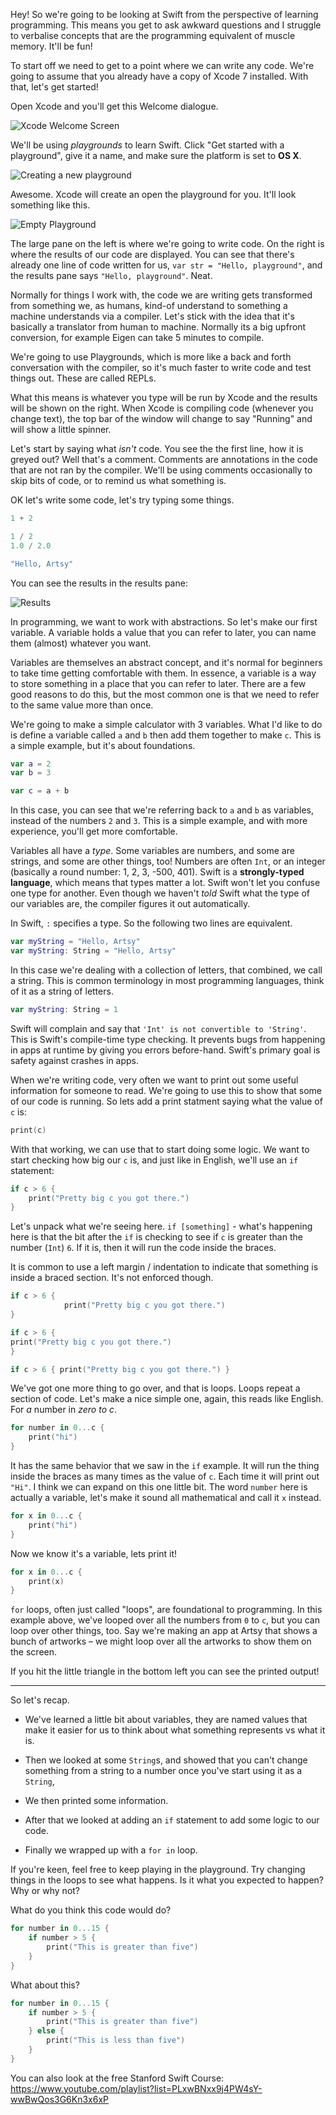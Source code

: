Hey! So we're going to be looking at Swift from the perspective of learning programming. This means you get to ask awkward questions and I struggle to verbalise concepts that are the programming equivalent of muscle memory. It'll be fun!

To start off we need to get to a point where we can write any code. We're going to assume that you already have a copy of Xcode 7 installed. With that, let's get started!

Open Xcode and you'll get this Welcome dialogue. 

![Xcode Welcome Screen](img/welcome.png)

We'll be using _playgrounds_ to learn Swift. Click "Get started with a playground", give it a name, and make sure the platform is set to **OS X**. 

![Creating a new playground](img/newplayground.png)

Awesome. Xcode will create an open the playground for you. It'll look something like this. 

![Empty Playground](img/emptyplayground.png)

The large pane on the left is where we're going to write code. On the right is where the results of our code are displayed. You can see that there's already one line of code written for us, `var str = "Hello, playground"`, and the results pane says `"Hello, playground"`. Neat. 


Normally for things I work with, the code we are writing gets transformed from something we, as humans, kind-of understand to something a machine understands via a compiler. Let's stick with the idea that it's basically a translator from human to machine. Normally its a big upfront conversion, for example Eigen can take 5 minutes to compile. 

We're going to use Playgrounds, which is more like a back and forth conversation with the compiler, so it's much faster to write code and test things out. These are called REPLs.

What this means is whatever you type will be run by Xcode and the results will be shown on the right. When Xcode is compiling code (whenever you change text), the top bar of the window will change to say "Running" and will show a little spinner. 

Let's start by saying what _isn't_ code. You see the the first line, how it is greyed out? Well that's a comment. Comments are annotations in the code that are not ran by the compiler. We'll be using comments occasionally to skip bits of code, or to remind us what something is.

OK let's write some code, let's try typing some things. 

```swift
1 + 2

1 / 2
1.0 / 2.0

"Hello, Artsy"
```

You can see the results in the results pane:

![Results](img/results.png)

In programming, we want to work with abstractions. So let's make our first variable. A variable holds a value that you can refer to later, you can name them (almost) whatever you want. 

Variables are themselves an abstract concept, and it's normal for beginners to take time getting comfortable with them. In essence, a variable is a way to store something in a place that you can refer to later. There are a few good reasons to do this, but the most common one is that we need to refer to the same value more than once. 

We're going to make a simple calculator with 3  variables. What I'd like to do is define a variable called `a` and `b` then add them together to make `c`. This is a simple example, but it's about foundations.

```swift
var a = 2
var b = 3

var c = a + b
```

In this case, you can see that we're referring back to `a` and `b` as variables, instead of the numbers `2` and `3`. This is a simple example, and with more experience, you'll get more comfortable. 

Variables all have a _type_. Some variables are numbers, and some are strings, and some are other things, too! Numbers are often `Int`, or an integer (basically a round number: 1, 2, 3, -500, 401). Swift is a **strongly-typed language**, which means that types matter a lot. Swift won't let you confuse one type for another. Even though we haven't _told_ Swift what the type of our variables are, the compiler figures it out automatically. 

In Swift, `:` specifies a type. So the following two lines are equivalent.

```swift
var myString = "Hello, Artsy"
var myString: String = "Hello, Artsy"
```

In this case we're dealing with a collection of letters, that combined, we call a string. This is common terminology in most programming languages, think of it as a string of letters.

```swift
var myString: String = 1
```

Swift will complain and say that `'Int' is not convertible to 'String'`. This is Swift's compile-time type checking. It prevents bugs from happening in apps at runtime by giving you errors before-hand. Swift's primary goal is safety against crashes in apps. 

When we're writing code, very often we want to print out some useful information for someone to read. We're going to use this to show that some of our code is running. So lets add a print statment saying what the value of `c` is:

```swift
print(c)
```

With that working, we can use that to start doing some logic. We want to start checking how big our `c` is, and just like in English, we'll use an `if` statement:

```swift
if c > 6 {
    print("Pretty big c you got there.")
}
```

Let's unpack what we're seeing here. `if [something]` - what's happening here is that the bit after the `if` is checking to see if `c` is greater than the number (`Int`) `6`. If it is, then it will run the code inside the braces. 

It is common to use a left margin / indentation to indicate that something is inside a braced section. It's not enforced though.

```swift
if c > 6 {
            print("Pretty big c you got there.")
}
```

```swift
if c > 6 { 
print("Pretty big c you got there.") 
}
```

```swift
if c > 6 { print("Pretty big c you got there.") }
```

We've got one more thing to go over, and that is loops. Loops repeat a section of code. Let's make a nice simple one, again, this reads like English. For _a_ number in _zero to c_. 

```swift
for number in 0...c {
    print("hi")
}
```

It has the same behavior that we saw in the `if` example. It will run the thing inside the braces as many times as the value of `c`. Each time it will print out `"Hi"`. I think we can expand on this one little bit. The word `number` here is actually a variable, let's make it sound all mathematical and call it `x` instead.

```swift
for x in 0...c {
    print("hi")
}
```

Now we know it's a variable, lets print it!

```swift
for x in 0...c {
    print(x)
}
```

`for` loops, often just called "loops", are foundational to programming. In this example above, we've looped over all the numbers from `0` to `c`, but you can loop over other things, too. Say we're making an app at Artsy that shows a bunch of artworks – we might loop over all the artworks to show them on the screen. 

If you hit the little triangle in the bottom left you can see the printed output!

----------------

So let's recap.

* We've learned a little bit about variables, they are named values that make it easier for us to think about what something represents vs what it is.

* Then we looked at some `String`s, and showed that you can't change something from a string to a number once you've start using it as a `String`,

* We then printed some information.

* After that we looked at adding an `if` statement to add some logic to our code.

* Finally we wrapped up with a `for in` loop.

If you're keen, feel free to keep playing in the playground. Try changing things in the loops to see what happens. Is it what you expected to happen? Why or why not?

What do you think this code would do?

```swift
for number in 0...15 {
	if number > 5 {
		print("This is greater than five")
	}
}
```

What about this?

```swift
for number in 0...15 {
	if number > 5 {
		print("This is greater than five")
	} else {
		print("This is less than five")
	}
}
```

You can also look at the free Stanford Swift Course: https://www.youtube.com/playlist?list=PLxwBNxx9j4PW4sY-wwBwQos3G6Kn3x6xP

